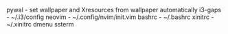 pywal   - set wallpaper and Xresources from wallpaper automatically
i3-gaps - ~/.i3/config
neovim  - ~/.config/nvim/init.vim
bashrc  - ~/.bashrc
xinitrc - ~/.xinitrc
dmenu
ssterm
